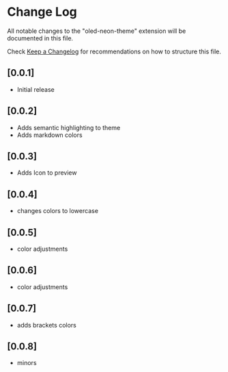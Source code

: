 # Change Log

All notable changes to the "oled-neon-theme" extension will be documented in this file.

Check [Keep a Changelog](http://keepachangelog.com/) for recommendations on how to structure this file.

## [0.0.1]

- Initial release

## [0.0.2]

- Adds semantic highlighting to theme
- Adds markdown colors

## [0.0.3]

- Adds Icon to preview

## [0.0.4]

- changes colors to lowercase

## [0.0.5]

- color adjustments

## [0.0.6]

- color adjustments

## [0.0.7]

- adds brackets colors

## [0.0.8]

- minors
